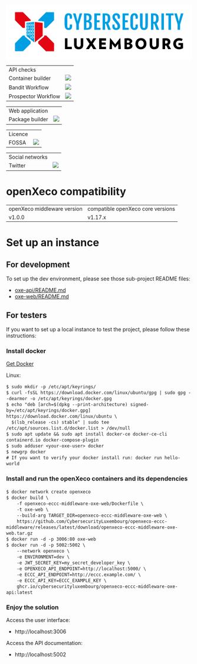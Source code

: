![logo](./static/cyberlux-logo.jpg?raw=true "CYBERSECURITY Luxembourg")

<table>
<tr>
  <td>API checks</td>
</tr>
<tr>
  <td>Container builder</td>
  <td><a href="https://github.com/CybersecurityLuxembourg/openxeco-eccc-middleware/actions/workflows/oxe-api_docker.yml"><img src="https://github.com/CybersecurityLuxembourg/openxeco-eccc-middleware/actions/workflows/oxe-api_docker.yml/badge.svg" /></a></td>
</tr>
<tr>
  <td>Bandit Workflow</td>
  <td><a href="https://github.com/CybersecurityLuxembourg/openxeco-eccc-middleware/actions/workflows/oxe-api_pycqa-bandit.yml"><img src="https://github.com/CybersecurityLuxembourg/openxeco-eccc-middleware/actions/workflows/oxe-api_pycqa-bandit.yml/badge.svg" /></a></td>
</tr>
<tr>
  <td>Prospector Workflow</td>
  <td><a href="https://github.com/CybersecurityLuxembourg/openxeco-eccc-middleware/actions/workflows/oxe-api_pycqa-prospector.yml"><img src="https://github.com/CybersecurityLuxembourg/openxeco-eccc-middleware/actions/workflows/oxe-api_pycqa-prospector.yml/badge.svg" /></a></td>
</tr>
</table>

<table>
<tr>
  <td>Web application</td>
</tr>
<tr>
  <td>Package builder</td>
  <td><a href="https://github.com/CybersecurityLuxembourg/openxeco-eccc-middleware/actions/workflows/oxe-web_package.yml"><img src="https://github.com/CybersecurityLuxembourg/openxeco-eccc-middleware/actions/workflows/oxe-web.yml/badge.svg" /></a></td>
</tr>
</table>

<table>
<tr>
  <td>Licence</td>
</tr>
<tr>
  <td>FOSSA</td>
  <td><a href="https://app.fossa.com/projects/git%2Bgithub.com%2FCybersecurityLuxembourg%2Fopenxeco-eccc-middleware?ref=badge_shield" alt="FOSSA Status"><img src="https://app.fossa.com/api/projects/git%2Bgithub.com%2FCybersecurityLuxembourg%2Fopenxeco-eccc-middleware.svg?type=shield"/></a></td>
</tr>
</table>

<table>
<tr>
  <td>Social networks</td>
</tr>
<tr>
  <td>Twitter</td>
  <td><a href="https://twitter.com/cyberluxembourg"><img src="https://img.shields.io/twitter/follow/cyberluxembourg.svg?style=social&label=Follow" /></a></td>
</tr>
</table>

# openXeco compatibility

<table>
<tr>
  <td>openXeco middleware version</td>
  <td>compatible openXeco core versions</td>
</tr>
<tr>
  <td>v1.0.0</td>
  <td>v1.17.x</td>
</tr>
</table>

# Set up an instance

## For development

To set up the dev environment, please see those sub-project README files:

- [oxe-api/README.md](oxe-api/README.md)
- [oxe-web/README.md](oxe-web/README.md)

## For testers

If you want to set up a local instance to test the project, please follow these instructions:

### Install docker

[Get Docker](https://docs.docker.com/get-docker/)

Linux:

```
$ sudo mkdir -p /etc/apt/keyrings/
$ curl -fsSL https://download.docker.com/linux/ubuntu/gpg | sudo gpg --dearmor -o /etc/apt/keyrings/docker.gpg
$ echo "deb [arch=$(dpkg --print-architecture) signed-by=/etc/apt/keyrings/docker.gpg] https://download.docker.com/linux/ubuntu \
  $(lsb_release -cs) stable" | sudo tee /etc/apt/sources.list.d/docker.list > /dev/null
$ sudo apt update && sudo apt install docker-ce docker-ce-cli containerd.io docker-compose-plugin
$ sudo adduser <your-oxe-user> docker
$ newgrp docker
# If you want to verify your docker install run: docker run hello-world
```

### Install and run the openXeco containers and its dependencies

```
$ docker network create openxeco
$ docker build \
    -f openxeco-eccc-middleware-oxe-web/Dockerfile \
    -t oxe-web \
    --build-arg TARGET_DIR=openxeco-eccc-middleware-oxe-web \
    https://github.com/CybersecurityLuxembourg/openxeco-eccc-middleware/releases/latest/download/openxeco-eccc-middleware-oxe-web.tar.gz
$ docker run -d -p 3006:80 oxe-web
$ docker run -d -p 5002:5002 \
    --network openxeco \
    -e ENVIRONMENT=dev \
    -e JWT_SECRET_KEY=my_secret_developer_key \
    -e OPENXECO_API_ENDPOINT=http://localhost:5000/ \
    -e ECCC_API_ENDPOINT=http://eccc.example.com/ \
    -e ECCC_API_KEY=ECCC_EXAMPLE_KEY \
    ghcr.io/cybersecurityluxembourg/openxeco-eccc-middleware-oxe-api:latest
```

### Enjoy the solution

Access the user interface:
- http://localhost:3006

Access the API documentation:
- http://localhost:5002
